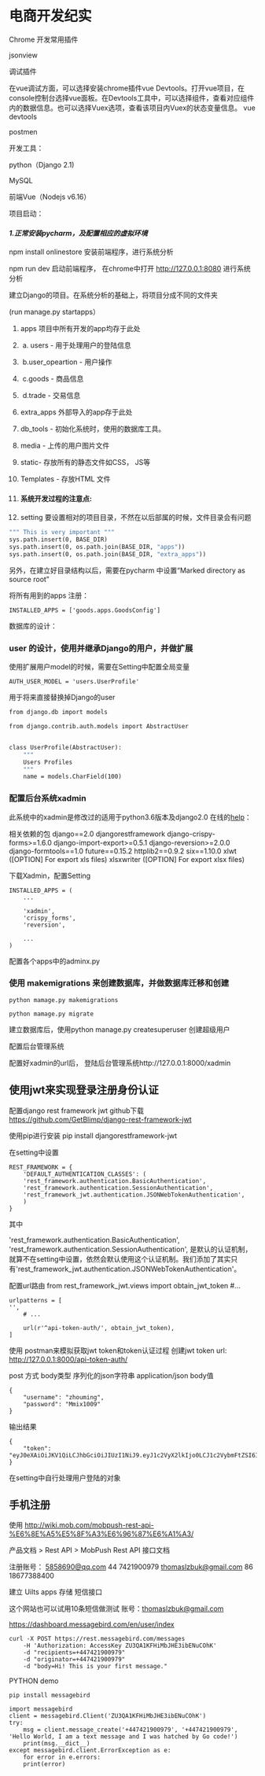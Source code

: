 # 电商开发纪实

Chrome 开发常用插件

jsonview


调试插件

在vue调试方面，可以选择安装chrome插件vue Devtools。打开vue项目，在console控制台选择vue面板。在Devtools工具中，可以选择组件，查看对应组件内的数据信息。也可以选择Vuex选项，查看该项目内Vuex的状态变量信息。
vue devtools

postmen


开发工具：

python（Django 2.1)

MySQL

前端Vue（Nodejs v6.16）

项目启动：

#### *1.正常安装pycharm，及配置相应的虚拟环境*

npm install onlinestore 安装前端程序，进行系统分析

npm run dev 启动前端程序， 在chrome中打开 http://127.0.0.1:8080 进行系统分析

建立Django的项目。在系统分析的基础上，将项目分成不同的文件夹

(run manage.py startapps）

1.  apps 项目中所有开发的app均存于此处
   1. ​	a. users - 用于处理用户的登陆信息
   2. ​	b.user_opeartion - 用户操作
   3. ​	c.goods - 商品信息
   4. ​	d.trade - 交易信息
2. extra_apps 外部导入的app存于此处
3. db_tools - 初始化系统时，使用的数据库工具。
4. media - 上传的用户图片文件
5. static- 存放所有的静态文件如CSS， JS等
6. Templates - 存放HTML 文件



1. #### 系统开发过程的注意点:

1. setting 要设置相对的项目目录，不然在以后部属的时候，文件目录会有问题

```python3.6
""" This is very important """
sys.path.insert(0, BASE_DIR)
sys.path.insert(0, os.path.join(BASE_DIR, "apps"))
sys.path.insert(0, os.path.join(BASE_DIR, "extra_apps"))
```

另外，在建立好目录结构以后，需要在pycharm 中设置“Marked directory as source root”



将所有用到的apps 注册：

```
INSTALLED_APPS = ['goods.apps.GoodsConfig']
```

数据库的设计：

### user 的设计，使用并继承Django的用户，并做扩展

使用扩展用户model的时候，需要在Setting中配置全局变量

    AUTH_USER_MODEL = 'users.UserProfile'
    
用于将来直接替换掉Django的user


```python3.6
from django.db import models

from django.contrib.auth.models import AbstractUser


class UserProfile(AbstractUser):
    """
    Users Profiles
    """
    name = models.CharField(100)
```

### 配置后台系统xadmin

此系统中的xadmin是修改过的适用于python3.6版本及django2.0
在线的[help](https://xadmin.readthedocs.io/en/latest/quickstart.html#id1 "HELP")： 

相关依赖的包
	django==2.0
	djangorestframework
    django-crispy-forms>=1.6.0
    django-import-export>=0.5.1
    django-reversion>=2.0.0
    django-formtools==1.0
    future==0.15.2
    httplib2==0.9.2
    six==1.10.0
    xlwt ([OPTION] For export xls files)
    xlsxwriter ([OPTION] For export xlsx files)

    
下载Xadmin，配置Setting
    
    INSTALLED_APPS = (
	    ...
	    
	    'xadmin',
	    'crispy_forms',
	    'reversion',
	    
	    ...
    )


配置各个apps中的adminx.py


    
### 使用 makemigrations 来创建数据库，并做数据库迁移和创建

    python mamage.py makemigrations
    
    python mamage.py migrate
    
建立数据库后，使用python manage.py createsuperuser 创建超级用户

配置后台管理系统

配置好xadmin的url后， 登陆后台管理系统http://127.0.0.1:8000/xadmin



## 使用jwt来实现登录注册身份认证 ##

配置django rest framework jwt
github下载
https://github.com/GetBlimp/django-rest-framework-jwt

使用pip进行安装
pip install djangorestframework-jwt

在setting中设置

	REST_FRAMEWORK = {
		'DEFAULT_AUTHENTICATION_CLASSES': (
		'rest_framework.authentication.BasicAuthentication',
		'rest_framework.authentication.SessionAuthentication',
		'rest_framework_jwt.authentication.JSONWebTokenAuthentication',
		)
	}

其中

'rest_framework.authentication.BasicAuthentication',
'rest_framework.authentication.SessionAuthentication',
是默认的认证机制，就算不在setting中设置，依然会默认使用这个认证机制。我们添加了其实只有'rest_framework_jwt.authentication.JSONWebTokenAuthentication'。


配置url路由
    from rest_framework_jwt.views import obtain_jwt_token
    #...

	urlpatterns = [
	'',
		# ...
		
		url(r'^api-token-auth/', obtain_jwt_token),
	]


使用 postman来模拟获取jwt token和token认证过程
创建jwt token
url: http://127.0.0.1:8000/api-token-auth/

post 方式
body类型 序列化的json字符串 application/json
body值

	{
		"username": "zhouming",
		"password": "Mmix1009"
	}

输出结果

	{
		"token": "eyJ0eXAiOiJKV1QiLCJhbGciOiJIUzI1NiJ9.eyJ1c2VyX2lkIjo0LCJ1c2VybmFtZSI6Inpob3VtaW5nIiwiZXhwIjoxNTE0NjU2NjE5LCJlbWFpbCI6Ijk0MDgyNTg5N0BxcS5jb20ifQ._2rHky8yHeUD9b02_Azk3lZzhO2OiWgj5s_oHShNWeY"
	}


在setting中自行处理用户登陆的对象


## 手机注册 ##

使用 http://wiki.mob.com/mobpush-rest-api-%E6%8E%A5%E5%8F%A3%E6%96%87%E6%A1%A3/

产品文档 > Rest API > MobPush Rest API 接口文档

注册账号： 5858690@qq.com          44 7421900979
          thomaslzbuk@gmail.com   86 18677388400


建立 Uilts apps 存储 短信接口

这个网站也可以试用10条短信做测试
账号：thomaslzbuk@gmail.com

https://dashboard.messagebird.com/en/user/index


    curl -X POST https://rest.messagebird.com/messages 
		-H 'Authorization: AccessKey ZU3QA1KFHiMbJHE3ibENuCOhK' 
		-d "recipients=+447421900979" 
		-d "originator=+447421900979" 
		-d "body=Hi! This is your first message."

PYTHON demo

    pip install messagebird

	import messagebird
	client = messagebird.Client('ZU3QA1KFHiMbJHE3ibENuCOhK')
	try:
		msg = client.message_create('+447421900979', '+447421900979', 'Hello World, I am a text message and I was hatched by Go code!')
		print(msg.__dict__)
	except messagebird.client.ErrorException as e:
		for error in e.errors:
		print(error)
